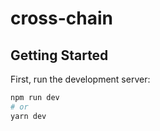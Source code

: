 # cross-chain 

## Getting Started

First, run the development server:

```bash
npm run dev
# or
yarn dev
```
